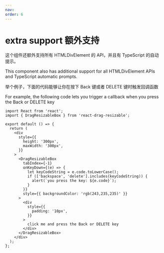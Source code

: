 ```yaml
---
nav:
order: 6
---
```


# extra support 额外支持

这个组件还额外支持所有 HTMLDivElement 的 API，并且有 TypeScript 的自动提示。

This component also has additional support for all HTMLDivElement APIs and TypeScript automatic prompts.

举个例子，下面的代码能够让你在按下 Back 键或者 DELETE 键时触发回调函数

For example, the following code lets you trigger a callback when you press the Back or DELETE key

```tsx
import React from 'react';
import { DragResizableBox } from 'react-drag-resizable';

export default () => {
  return (
    <div
      style={{
        height: '300px',
        maxWidth: '300px',
      }}
    >
      <DragResizableBox
        tabIndex={-1}
        onKeyDown={(e) => {
          let keyCodeString = e.code.toLowerCase();
          if (['backspace', 'delete'].includes(keyCodeString)) {
            alert(`you press the key: ${e.code}`);
          }
        }}
        style={{ backgroundColor: 'rgb(243,235,235)' }}
      >
        <div
          style={{
            padding: '10px',
          }}
        >
          click me and press the Back or DELETE key
        </div>
      </DragResizableBox>
    </div>
  );
};
```
